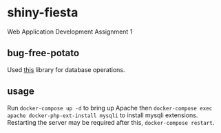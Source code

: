 # shiny-fiesta
Web Application Development Assignment 1

## bug-free-potato
Used [this](https://github.com/TimurKiyivinski/bug-free-potato) library for database operations.

## usage
Run `docker-compose up -d` to bring up Apache then `docker-compose exec apache docker-php-ext-install mysqli` to install mysqli extensions.
Restarting the server may be required after this, `docker-compose restart`.

